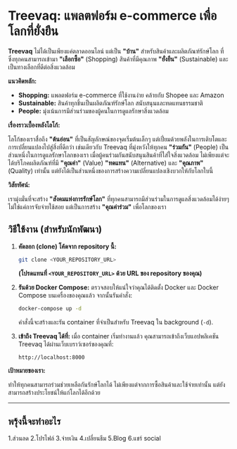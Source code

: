 # Treevaq: แพลตฟอร์ม e-commerce เพื่อโลกที่ยั่งยืน

**Treevaq** ไม่ได้เป็นเพียงแค่ตลาดออนไลน์ แต่เป็น **"บ้าน"** สำหรับสินค้าและผลิตภัณฑ์รักษ์โลก ที่ซึ่งทุกคนสามารถเข้ามา **"เลือกซื้อ"** (Shopping) สินค้าที่มีคุณภาพ **"ยั่งยืน"** (Sustainable) และเป็นทางเลือกที่ดีต่อสิ่งแวดล้อม

**แนวคิดหลัก:**

* **Shopping:** แพลตฟอร์ม e-commerce ที่ใช้งานง่าย คล้ายกับ Shopee และ Amazon
* **Sustainable:** สินค้าทุกชิ้นเป็นผลิตภัณฑ์รักษ์โลก สนับสนุนและทดแทนธรรมชาติ
* **People:** มุ่งเน้นการมีส่วนร่วมของผู้คนในการดูแลรักษาสิ่งแวดล้อม

**เรื่องราวเบื้องหลังโลโก้:**

โลโก้ของเราสื่อถึง **"ต้นอ่อน"** ที่เป็นสัญลักษณ์ของจุดเริ่มต้นเล็กๆ แต่เปี่ยมด้วยพลังในการเติบโตและการเปลี่ยนแปลงไปสู่สิ่งที่ดีกว่า เช่นเดียวกับ Treevaq ที่มุ่งหวังให้ทุกคน **"ร่วมกัน"** (People) เป็นส่วนหนึ่งในการดูแลรักษาโลกของเรา เมื่อผู้คนร่วมกันสนับสนุนสินค้าที่ใส่ใจสิ่งแวดล้อม ไม่เพียงแต่จะได้บริโภคผลิตภัณฑ์ที่มี **"คุณค่า"** (Value) **"ทดแทน"** (Alternative) และ **"คุณภาพ"** (Quality) เท่านั้น แต่ยังได้เป็นส่วนหนึ่งของการสร้างความเปลี่ยนแปลงเชิงบวกให้กับโลกใบนี้

**วิสัยทัศน์:**

เรามุ่งมั่นที่จะสร้าง **"สังคมแห่งการรักษ์โลก"** ที่ทุกคนสามารถมีส่วนร่วมในการดูแลสิ่งแวดล้อมได้ง่ายๆ ไม่ใช่แค่การจับจ่ายใช้สอย แต่เป็นการสร้าง **"คุณค่าร่วม"** เพื่อโลกของเรา

## วิธีใช้งาน (สำหรับนักพัฒนา)

1.  **คัดลอก (clone) โค้ดจาก repository นี้:**
    ```bash
    git clone <YOUR_REPOSITORY_URL>
    ```
    **(โปรดแทนที่ `<YOUR_REPOSITORY_URL>` ด้วย URL ของ repository ของคุณ)**

2.  **รันด้วย Docker Compose:**
    ตรวจสอบให้แน่ใจว่าคุณได้ติดตั้ง Docker และ Docker Compose บนเครื่องของคุณแล้ว จากนั้นรันคำสั่ง:
    ```bash
    docker-compose up -d
    ```
    คำสั่งนี้จะสร้างและรัน container ที่จำเป็นสำหรับ Treevaq ใน background (`-d`).

3.  **เข้าถึง Treevaq ได้ที่:**
    เมื่อ container เริ่มทำงานแล้ว คุณสามารถเข้าถึงเว็บแอปพลิเคชัน Treevaq ได้ผ่านเว็บเบราว์เซอร์ของคุณที่:
    ```
    http://localhost:8000
    ```

**เป้าหมายของเรา:**

ทำให้ทุกคนสามารถร่วมช่วยเหลือกันรักษ์โลกได้ ไม่เพียงแต่จากการซื้อสินค้าและใช้จ่ายเท่านั้น แต่ยังสามารถสร้างประโยชน์ให้แก่โลกได้อีกด้วย

---

## พรุ้งนี้จะทำอะไร 
1.ส่วนลด
2.โปรไฟล์
3.จ่ายเงิน
4.เปลี่ยนธีม
5.Blog
6.แชร์ social





